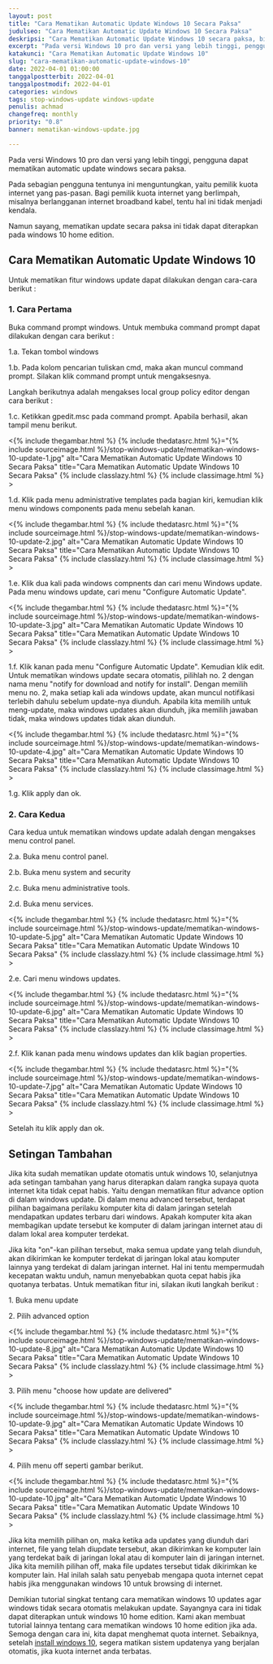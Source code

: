 ```yaml
---
layout: post
title: "Cara Mematikan Automatic Update Windows 10 Secara Paksa"
judulseo: "Cara Mematikan Automatic Update Windows 10 Secara Paksa"
deskripsi: "Cara Mematikan Automatic Update Windows 10 secara paksa, bisa menggunakan commandline atau dengan GUI, cara agar kuota tidak cepat habis"
excerpt: "Pada versi Windows 10 pro dan versi yang lebih tinggi, pengguna dapat mematikan automatic update windows secara paksa"
katakunci: "Cara Mematikan Automatic Update Windows 10"
slug: "cara-mematikan-automatic-update-windows-10"
date: 2022-04-01 01:00:00
tanggalpostterbit: 2022-04-01
tanggalpostmodif: 2022-04-01
categories: windows
tags: stop-windows-update windows-update
penulis: achmad
changefreq: monthly
priority: "0.8"
banner: mematikan-windows-update.jpg

---
```


<p>Pada versi Windows 10 pro dan versi yang lebih tinggi, pengguna dapat mematikan automatic update windows secara paksa.</p>

<p>Pada sebagian pengguna tentunya ini menguntungkan, yaitu pemilik kuota internet yang pas-pasan. Bagi pemilik kuota internet yang berlimpah, misalnya berlangganan internet broadband kabel, tentu hal ini tidak menjadi kendala.</p>

<p>Namun sayang, mematikan update secara paksa ini tidak dapat diterapkan pada windows 10 home edition.</p>


## Cara Mematikan Automatic Update Windows 10

<p>Untuk mematikan fitur windows update dapat dilakukan dengan cara-cara berikut :</p>

<h3 class="{% include classh3.html %}">1. Cara Pertama</h3>

<p>Buka command prompt windows. Untuk membuka command prompt dapat dilakukan dengan cara berikut :</p>

<p>1.a. Tekan tombol windows</p>

<p>1.b. Pada kolom pencarian tuliskan cmd, maka akan muncul command prompt. Silakan klik command prompt untuk mengaksesnya.</p>

<p>Langkah berikutnya adalah mengakses local group policy editor dengan cara berikut :</p>

<p>1.c. Ketikkan gpedit.msc pada command prompt. Apabila berhasil, akan tampil menu berikut.</p>

<p><{% include thegambar.html %} {% include thedatasrc.html %}="{% include sourceimage.html %}/stop-windows-update/mematikan-windows-10-update-1.jpg" alt="Cara Mematikan Automatic Update Windows 10 Secara Paksa" title="Cara Mematikan Automatic Update Windows 10 Secara Paksa" {% include classlazy.html %} {% include classimage.html %} ></p>

<p>1.d. Klik pada menu administrative templates pada bagian kiri, kemudian klik menu windows components pada menu sebelah kanan.</p>

<p><{% include thegambar.html %} {% include thedatasrc.html %}="{% include sourceimage.html %}/stop-windows-update/mematikan-windows-10-update-2.jpg" alt="Cara Mematikan Automatic Update Windows 10 Secara Paksa" title="Cara Mematikan Automatic Update Windows 10 Secara Paksa" {% include classlazy.html %} {% include classimage.html %} ></p>

<p>1.e. Klik dua kali pada windows compnents dan cari menu Windows update. Pada menu windows update, cari menu "Configure Automatic Update".</p>

<p><{% include thegambar.html %} {% include thedatasrc.html %}="{% include sourceimage.html %}/stop-windows-update/mematikan-windows-10-update-3.jpg" alt="Cara Mematikan Automatic Update Windows 10 Secara Paksa" title="Cara Mematikan Automatic Update Windows 10 Secara Paksa" {% include classlazy.html %} {% include classimage.html %} ></p>

<p>1.f. Klik kanan pada menu "Configure Automatic Update". Kemudian klik edit. Untuk mematikan windows update secara otomatis, pilihlah no. 2 dengan nama menu "notify for download and notify for install". Dengan memilih menu no. 2, maka setiap kali ada windows update, akan muncul notifikasi terlebih dahulu sebelum update-nya diunduh. Apabila kita memilih untuk meng-update, maka windows updates akan diunduh, jika memilih jawaban tidak, maka windows updates tidak akan diunduh.</p>

<p><{% include thegambar.html %} {% include thedatasrc.html %}="{% include sourceimage.html %}/stop-windows-update/mematikan-windows-10-update-4.jpg" alt="Cara Mematikan Automatic Update Windows 10 Secara Paksa" title="Cara Mematikan Automatic Update Windows 10 Secara Paksa" {% include classlazy.html %} {% include classimage.html %} ></p>

<p>1.g. Klik apply dan ok.</p>

<h3 class="{% include classh3.html %}">2. Cara Kedua</h3>

<p>Cara kedua untuk mematikan windows update adalah dengan mengakses menu control panel.</p>

<p>2.a. Buka menu control panel.</p>

<p>2.b. Buka menu system and security</p>

<p>2.c. Buka menu administrative tools.</p>

<p>2.d. Buka menu services.</p>

<p><{% include thegambar.html %} {% include thedatasrc.html %}="{% include sourceimage.html %}/stop-windows-update/mematikan-windows-10-update-5.jpg" alt="Cara Mematikan Automatic Update Windows 10 Secara Paksa" title="Cara Mematikan Automatic Update Windows 10 Secara Paksa" {% include classlazy.html %} {% include classimage.html %} ></p>

<p>2.e. Cari menu windows updates.</p>

<p><{% include thegambar.html %} {% include thedatasrc.html %}="{% include sourceimage.html %}/stop-windows-update/mematikan-windows-10-update-6.jpg" alt="Cara Mematikan Automatic Update Windows 10 Secara Paksa" title="Cara Mematikan Automatic Update Windows 10 Secara Paksa" {% include classlazy.html %} {% include classimage.html %} ></p>

<p>2.f. Klik kanan pada menu windows updates dan klik bagian properties.</p>

<p><{% include thegambar.html %} {% include thedatasrc.html %}="{% include sourceimage.html %}/stop-windows-update/mematikan-windows-10-update-7.jpg" alt="Cara Mematikan Automatic Update Windows 10 Secara Paksa" title="Cara Mematikan Automatic Update Windows 10 Secara Paksa" {% include classlazy.html %} {% include classimage.html %} ></p>

<p>Setelah itu klik apply dan ok.</p>


## Setingan Tambahan

<p>Jika kita sudah mematikan update otomatis untuk windows 10, selanjutnya ada setingan tambahan yang harus diterapkan dalam rangka supaya quota internet kita tidak cepat habis. Yaitu dengan mematikan fitur advance option di dalam windows update. Di dalam menu advanced tersebut, terdapat pilihan bagaimana perilaku komputer kita di dalam jaringan setelah mendapatkan updates terbaru dari windows. Apakah komputer kita akan membagikan update tersebut ke komputer di dalam jaringan internet atau di dalam lokal area komputer terdekat.</p>

<p>Jika kita "on"-kan pilihan tersebut, maka semua update yang telah diunduh, akan dikirimkan ke komputer terdekat di jaringan lokal atau komputer lainnya yang terdekat di dalam jaringan internet. Hal ini tentu mempermudah kecepatan waktu unduh, namun menyebabkan quota cepat habis jika quotanya terbatas. Untuk mematikan fitur ini, silakan ikuti langkah berikut :</p>

<p>1. Buka menu update</p>

<p>2. Pilih advanced option</p>

<p><{% include thegambar.html %} {% include thedatasrc.html %}="{% include sourceimage.html %}/stop-windows-update/mematikan-windows-10-update-8.jpg" alt="Cara Mematikan Automatic Update Windows 10 Secara Paksa" title="Cara Mematikan Automatic Update Windows 10 Secara Paksa" {% include classlazy.html %} {% include classimage.html %} ></p>

<p>3. Pilih menu "choose how update are delivered"</p>

<p><{% include thegambar.html %} {% include thedatasrc.html %}="{% include sourceimage.html %}/stop-windows-update/mematikan-windows-10-update-9.jpg" alt="Cara Mematikan Automatic Update Windows 10 Secara Paksa" title="Cara Mematikan Automatic Update Windows 10 Secara Paksa" {% include classlazy.html %} {% include classimage.html %} ></p>

<p>4. Pilih menu off seperti gambar berikut.</p>

<p><{% include thegambar.html %} {% include thedatasrc.html %}="{% include sourceimage.html %}/stop-windows-update/mematikan-windows-10-update-10.jpg" alt="Cara Mematikan Automatic Update Windows 10 Secara Paksa" title="Cara Mematikan Automatic Update Windows 10 Secara Paksa" {% include classlazy.html %} {% include classimage.html %} ></p>

<p>Jika kita memilih pilihan on, maka ketika ada updates yang diunduh dari internet, file yang telah diupdate tersebut, akan dikirimkan ke komputer lain yang terdekat baik di jaringan lokal atau di komputer lain di jaringan internet. Jika kita memilih pilihan off, maka file updates tersebut tidak dikirimkan ke komputer lain. Hal inilah salah satu penyebab mengapa quota internet cepat habis jika menggunakan windows 10 untuk browsing di internet.</p>

<p>Demikian tutorial singkat tentang cara mematikan windows 10 updates agar windows tidak secara otomatis melakukan update. Sayangnya cara ini tidak dapat diterapkan untuk windows 10 home edition. Kami akan membuat tutorial lainnya tentang cara mematikan windows 10 home edition jika ada. Semoga dengan cara ini, kita dapat menghemat quota internet. Sebaiknya, setelah <a href="/cara-install-windows-10.html">install windows 10</a>, segera matikan sistem updatenya yang berjalan otomatis, jika kuota internet anda terbatas.</p>